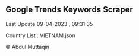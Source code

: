 

## Google Trends Keywords Scraper 
 
Last Update 09-04-2023 , 09:31:35

Country List :
VIETNAM.json



© Abdul Muttaqin 
